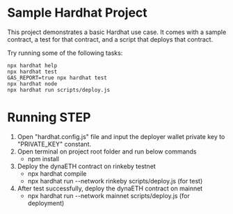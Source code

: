 # Sample Hardhat Project

This project demonstrates a basic Hardhat use case. It comes with a sample contract, a test for that contract, and a script that deploys that contract.

Try running some of the following tasks:

```shell
npx hardhat help
npx hardhat test
GAS_REPORT=true npx hardhat test
npx hardhat node
npx hardhat run scripts/deploy.js
```

# Running STEP

1. Open "hardhat.config.js" file and input the deployer wallet private key to "PRIVATE_KEY" constant.
2. Open terminal on project root folder and run below commands
	- npm install
3. Deploy the dynaETH contract on rinkeby testnet
	- npx hardhat compile
	- npx hardhat run --network rinkeby scripts/deploy.js (for test)
4. After test successfully, deploy the dynaETH contract on mainnet
	- npx hardhat run --network mainnet scripts/deploy.js (for deployment)
